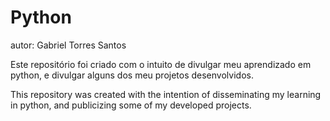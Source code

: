# Python
autor: Gabriel Torres Santos

Este repositório foi criado com o intuito de divulgar meu aprendizado em python, e divulgar alguns dos meu projetos desenvolvidos.

This repository was created with the intention of disseminating my learning in python, and publicizing some of my developed projects.
